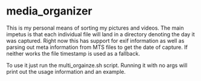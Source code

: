 media_organizer
===============

This is my personal means of sorting my pictures and videos. The main impetus is that each
individual file will land in a directory denoting the day it was captured. Right now this
has support for exif information as well as parsing out meta information from MTS files to
get the date of capture. If neither works the file timestamp is used as a fallback.

To use it just run the multi_orgainze.sh script. Running it with no args will print out the
usage information and an example.
